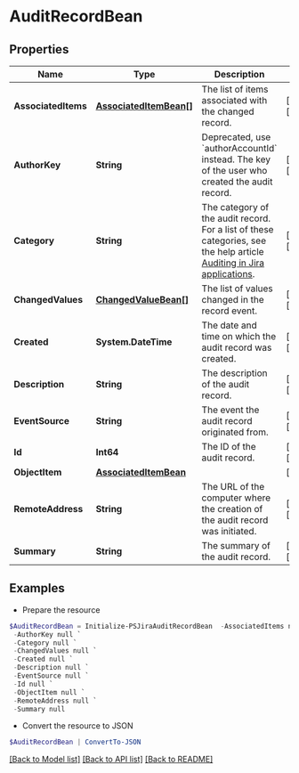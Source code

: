 # AuditRecordBean
## Properties

Name | Type | Description | Notes
------------ | ------------- | ------------- | -------------
**AssociatedItems** | [**AssociatedItemBean[]**](AssociatedItemBean.md) | The list of items associated with the changed record. | [optional] [readonly] 
**AuthorKey** | **String** | Deprecated, use &#x60;authorAccountId&#x60; instead. The key of the user who created the audit record. | [optional] [readonly] 
**Category** | **String** | The category of the audit record. For a list of these categories, see the help article [Auditing in Jira applications](https://confluence.atlassian.com/x/noXKM). | [optional] [readonly] 
**ChangedValues** | [**ChangedValueBean[]**](ChangedValueBean.md) | The list of values changed in the record event. | [optional] [readonly] 
**Created** | **System.DateTime** | The date and time on which the audit record was created. | [optional] [readonly] 
**Description** | **String** | The description of the audit record. | [optional] [readonly] 
**EventSource** | **String** | The event the audit record originated from. | [optional] [readonly] 
**Id** | **Int64** | The ID of the audit record. | [optional] [readonly] 
**ObjectItem** | [**AssociatedItemBean**](AssociatedItemBean.md) |  | [optional] 
**RemoteAddress** | **String** | The URL of the computer where the creation of the audit record was initiated. | [optional] [readonly] 
**Summary** | **String** | The summary of the audit record. | [optional] [readonly] 

## Examples

- Prepare the resource
```powershell
$AuditRecordBean = Initialize-PSJiraAuditRecordBean  -AssociatedItems null `
 -AuthorKey null `
 -Category null `
 -ChangedValues null `
 -Created null `
 -Description null `
 -EventSource null `
 -Id null `
 -ObjectItem null `
 -RemoteAddress null `
 -Summary null
```

- Convert the resource to JSON
```powershell
$AuditRecordBean | ConvertTo-JSON
```

[[Back to Model list]](../README.md#documentation-for-models) [[Back to API list]](../README.md#documentation-for-api-endpoints) [[Back to README]](../README.md)


